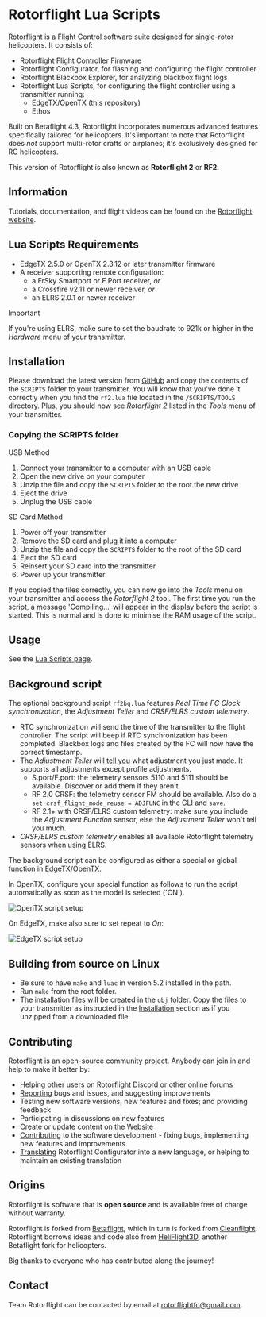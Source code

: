 # Rotorflight Lua Scripts

[Rotorflight](https://github.com/rotorflight) is a Flight Control software suite designed for
single-rotor helicopters. It consists of:

- Rotorflight Flight Controller Firmware
- Rotorflight Configurator, for flashing and configuring the flight controller
- Rotorflight Blackbox Explorer, for analyzing blackbox flight logs
- Rotorflight Lua Scripts, for configuring the flight controller using a transmitter running:
  - EdgeTX/OpenTX (this repository)
  - Ethos

Built on Betaflight 4.3, Rotorflight incorporates numerous advanced features specifically
tailored for helicopters. It's important to note that Rotorflight does _not_ support multi-rotor
crafts or airplanes; it's exclusively designed for RC helicopters.

This version of Rotorflight is also known as **Rotorflight 2** or **RF2**.


## Information

Tutorials, documentation, and flight videos can be found on the [Rotorflight website](https://www.rotorflight.org/).

## Lua Scripts Requirements

- EdgeTX 2.5.0 or OpenTX 2.3.12 or later transmitter firmware
- A receiver supporting remote configuration:
  - a FrSky Smartport or F.Port receiver, _or_
  - a Crossfire v2.11 or newer receiver, _or_
  - an ELRS 2.0.1 or newer receiver

> [!IMPORTANT]
> If you're using ELRS, make sure to set the baudrate to 921k or higher in the *Hardware* menu of your transmitter.

## Installation

Please download the latest version from [GitHub](https://github.com/rotorflight/rotorflight-lua-scripts/releases/) and copy the contents of the `SCRIPTS` folder to your transmitter. You will know that you've done it correctly when you find the `rf2.lua` file located in the `/SCRIPTS/TOOLS` directory. Plus, you should now see *Rotorflight 2* listed in the *Tools* menu of your transmitter.

### Copying the SCRIPTS folder

USB Method

1. Connect your transmitter to a computer with an USB cable
2. Open the new drive on your computer
3. Unzip the file and copy the `SCRIPTS` folder to the root the new drive
4. Eject the drive
5. Unplug the USB cable

SD Card Method

1. Power off your transmitter
2. Remove the SD card and plug it into a computer
3. Unzip the file and copy the `SCRIPTS` folder to the root of the SD card
4. Eject the SD card
5. Reinsert your SD card into the transmitter
6. Power up your transmitter

If you copied the files correctly, you can now go into the *Tools* menu on your transmitter and access the *Rotorflight 2* tool. The first time you run the script, a message 'Compiling...' will appear in the display before the script is started. This is normal and is done to minimise the RAM usage of the script.

## Usage
See the [Lua Scripts page](https://www.rotorflight.org/docs/Tutorial-Setup/Lua-Scripts).

## Background script
The optional background script `rf2bg.lua` features *Real Time FC Clock synchronization*, the *Adjustment Teller* and *CRSF/ELRS custom telemetry*.
- RTC synchronization will send the time of the transmitter to the flight controller. The script will beep if RTC synchronization has been completed. Blackbox logs and files created by the FC will now have the correct timestamp.
- The *Adjustment Teller* will [tell you](https://www.youtube.com/watch?v=rbMiiWhzhqI) what adjustment you just made. It supports all adjustments except profile adjustments.
  - S.port/F.port: the telemetry sensors 5110 and 5111 should be available. Discover or add them if they aren't.
  - RF 2.0 CRSF: the telemetry sensor FM should be available. Also do a `set crsf_flight_mode_reuse = ADJFUNC` in the CLI and `save`.
  - RF 2.1+ with CRSF/ELRS custom telemetry: make sure you include the *Adjustment Function* sensor, else the *Adjustment Teller* won't tell you much.
- *CRSF/ELRS custom telemetry* enables all available Rotorflight telemetry sensors when using ELRS.

The background script can be configured as either a special or global function in EdgeTX/OpenTX. 

In OpenTX, configure your special function as follows to run the script automatically as soon as the model is selected ('ON').

![OpenTX script setup](https://github.com/rotorflight/rotorflight-lua-scripts/assets/34315684/d91c69e3-1bcf-48ce-92bf-4cb9f6e9322e)

On EdgeTX, make also sure to set repeat to *On*:

![EdgeTX script setup](https://github.com/user-attachments/assets/eca5d127-bc46-4b27-9653-fb62c2a6d4d2)

## Building from source on Linux

- Be sure to have `make` and `luac` in version 5.2 installed in the path.
- Run `make` from the root folder.
- The installation files will be created in the `obj` folder. Copy the files to your transmitter as instructed in the [Installation](#installation) section as if you unzipped from a downloaded file.


## Contributing

Rotorflight is an open-source community project. Anybody can join in and help to make it better by:

* Helping other users on Rotorflight Discord or other online forums
* [Reporting](https://github.com/rotorflight?tab=repositories) bugs and issues, and suggesting improvements
* Testing new software versions, new features and fixes; and providing feedback
* Participating in discussions on new features
* Create or update content on the [Website](https://www.rotorflight.org)
* [Contributing](https://www.rotorflight.org/docs/Contributing/intro) to the software development - fixing bugs, implementing new features and improvements
* [Translating](https://www.rotorflight.org/docs/Contributing/intro#translations) Rotorflight Configurator into a new language, or helping to maintain an existing translation


## Origins

Rotorflight is software that is **open source** and is available free of charge without warranty.

Rotorflight is forked from [Betaflight](https://github.com/betaflight), which in turn is forked from [Cleanflight](https://github.com/cleanflight).
Rotorflight borrows ideas and code also from [HeliFlight3D](https://github.com/heliflight3d/), another Betaflight fork for helicopters.

Big thanks to everyone who has contributed along the journey!


## Contact

Team Rotorflight can be contacted by email at rotorflightfc@gmail.com.
